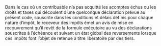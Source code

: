Dans le cas où un contribuable n’a pas acquitté les acomptes échus ou les droits et taxes qui découlent d’une quelconque déclaration prévue au présent code, souscrite dans les conditions et délais définis pour chaque nature d’impôt, le receveur des impôts émet un avis de mise en recouvrement qu’il revêt de la formule exécutoire au vu des déclarations souscrites à l’échéance et suivant un état global des reversements lorsque ces impôts font l’objet de retenue à titre libératoire par des tiers.